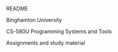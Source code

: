 README

Binghamton University

CS-580U Programming Systems and Tools

Assignments and study material

